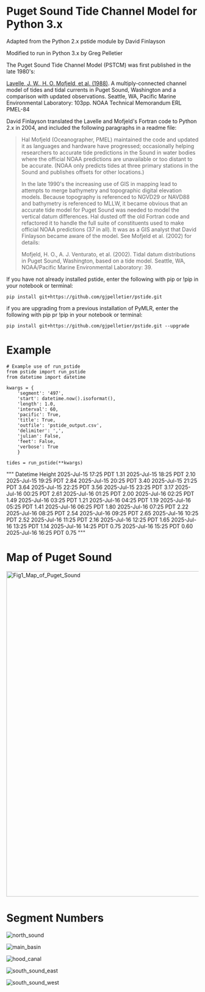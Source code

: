 # Puget Sound Tide Channel Model for Python 3.x

Adapted from the Python 2.x pstide module by David Finlayson

Modified to run in Python 3.x by Greg Pelletier

The Puget Sound Tide Channel Model (PSTCM) was first published in the late 1980's:

[Lavelle, J. W., H. O. Mofjeld, et al. (1988)](https://github.com/gjpelletier/pstide/blob/main/Lavelle_et_al_1988.pdf). A multiply-connected channel
  model of tides and tidal currents in Puget Sound, Washington and a comparison
  with updated observations. Seattle, WA, Pacific Marine Environmental
  Laboratory: 103pp. NOAA Technical Memorandum ERL PMEL-84

David Finlayson translated the Lavelle and Mofjeld's Fortran code to Python 2.x in 2004, and included the following paragraphs in a readme file:

<blockquote>
Hal Mofjeld (Oceanographer, PMEL) maintained the code and updated
it as languages and hardware have progressed; occasionally helping researchers
to accurate tide predictions in the Sound in water bodies where the official
NOAA predictions are unavailable or too distant to be accurate. (NOAA only
predicts tides at three primary stations in the Sound and publishes offsets for
other locations.)

In the late 1990's the increasing use of GIS in mapping lead to
attempts to merge bathymetry and topographic digital elevation models. Because
topography is referenced to NGVD29 or NAVD88 and bathymetry is referenced to
MLLW, it became obvious that an accurate tide model for Puget Sound was needed to model
the vertical datum differences. Hal dusted off the old Fortran code and
refactored it to handle the full suite of constituents used to make official
NOAA predictions (37 in all). It was as a GIS analyst that David Finlayson became aware of
the model. See Mofjeld et al. (2002) for details:

Mofjeld, H. O., A. J. Venturato, et al. (2002). Tidal datum distributions in
  Puget Sound, Washington, based on a tide model. Seattle, WA, NOAA/Pacific
  Marine Environmental Laboratory: 39.
</blockquote>


If you have not already installed pstide, enter the following with pip or !pip in your notebook or terminal:<br>
```
pip install git+https://github.com/gjpelletier/pstide.git
```

if you are upgrading from a previous installation of PyMLR, enter the following with pip pr !pip in your notebook or terminal:<br>
```
pip install git+https://github.com/gjpelletier/pstide.git --upgrade
```

# Example

```
# Example use of run_pstide
from pstide import run_pstide
from datetime import datetime

kwargs = {
    'segment': '497', 
    'start': datetime.now().isoformat(), 
    'length': 1.0,
    'interval': 60,
    'pacific': True,
    'title': True, 
    'outfile': 'pstide_output.csv', 
    'delimiter': ',', 
    'julian': False,
    'feet': False,
    'verbose': True
    }
    
tides = run_pstide(**kwargs)
```
"""
             Datetime Height
2025-Jul-15 17:25 PDT   1.31
2025-Jul-15 18:25 PDT   2.10
2025-Jul-15 19:25 PDT   2.84
2025-Jul-15 20:25 PDT   3.40
2025-Jul-15 21:25 PDT   3.64
2025-Jul-15 22:25 PDT   3.56
2025-Jul-15 23:25 PDT   3.17
2025-Jul-16 00:25 PDT   2.61
2025-Jul-16 01:25 PDT   2.00
2025-Jul-16 02:25 PDT   1.49
2025-Jul-16 03:25 PDT   1.21
2025-Jul-16 04:25 PDT   1.19
2025-Jul-16 05:25 PDT   1.41
2025-Jul-16 06:25 PDT   1.80
2025-Jul-16 07:25 PDT   2.22
2025-Jul-16 08:25 PDT   2.54
2025-Jul-16 09:25 PDT   2.65
2025-Jul-16 10:25 PDT   2.52
2025-Jul-16 11:25 PDT   2.16
2025-Jul-16 12:25 PDT   1.65
2025-Jul-16 13:25 PDT   1.14
2025-Jul-16 14:25 PDT   0.75
2025-Jul-16 15:25 PDT   0.60
2025-Jul-16 16:25 PDT   0.75
"""


# Map of Puget Sound

<img width="659" height="851" alt="Fig1_Map_of_Puget_Sound" src="https://github.com/user-attachments/assets/ff6f9d4d-5d91-4cdb-a951-9b0dbe4e6df3" />

# Segment Numbers

![north_sound](https://github.com/user-attachments/assets/2f210d59-b13a-4a7e-b732-869e4bbbf525)

![main_basin](https://github.com/user-attachments/assets/11f5e8d4-2dbc-4313-9ae1-bc27d8a0dbc1)

![hood_canal](https://github.com/user-attachments/assets/1f00b512-aecf-4d54-9af1-b001aff8dd77)

![south_sound_east](https://github.com/user-attachments/assets/0cc0b15f-57f6-4133-822b-c3f4addb1f7a)

![south_sound_west](https://github.com/user-attachments/assets/a5732981-9781-4377-bcc7-5e1eef033159)

